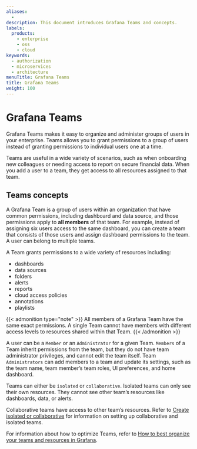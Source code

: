 ```yaml
---
aliases:
  - 
description: This document introduces Grafana Teams and concepts.
labels:
  products:
    - enterprise
    - oss
    - cloud
keywords:
  - authorization
  - microservices
  - architecture
menuTitle: Grafana Teams
title: Grafana Teams
weight: 100
---
```


# Grafana Teams

Grafana Teams makes it easy to organize and administer groups of users in your enterprise. Teams allows you to grant permissions to a group of users instead of granting permissions to individual users one at a time.

Teams are useful in a wide variety of scenarios, such as when onboarding new colleagues or needing access to report on secure financial data. When you add a user to a team, they get access to all resources assigned to that team.

## Teams concepts

A Grafana Team is a group of users within an organization that have common permissions, including dashboard and data source, and those permissions apply to **all members** of that team. For example, instead of assigning six users access to the same dashboard, you can create a team that consists of those users and assign dashboard permissions to the team. A user can belong to multiple teams.

A Team grants permissions to a wide variety of resources including:

- dashboards
- data sources
- folders
- alerts
- reports
- cloud access policies
- annotations
- playlists

{{< admonition type="note" >}}
All members of a Grafana Team have the same exact permissions. A single Team cannot have members with different access levels to resources shared within that Team.
{{< /admonition >}}

A user can be a `Member` or an `Administrator` for a given Team. `Members` of a Team inherit permissions from the team, but they do not have team administrator privileges, and cannot edit the team itself. Team `Administrators` can add members to a team and update its settings, such as the team name, team member’s team roles, UI preferences, and home dashboard.

Teams can either be `isolated` or `collaborative`.
Isolated teams can only see their own resources.
They cannot see other team’s resources like dashboards, data, or alerts.

Collaborative teams have access to other team’s resources.
Refer to [Create isolated or collaborative](/docs/grafana/<GRAFANA_VERSION>/administration/team-management/configure-grafana-teams/#create-isolated-or-collaborative-teams) for information on setting up collaborative and isolated teams.

For information about how to optimize Teams, refer to [How to best organize your teams and resources in Grafana](https://grafana.com/blog/2022/03/14/how-to-best-organize-your-teams-and-resources-in-grafana/).



